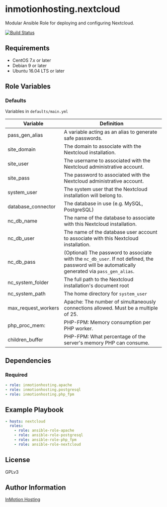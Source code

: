 inmotionhosting.nextcloud
=========

Modular Ansible Role for deploying and configuring Nextcloud.

[![Build Status](https://travis-ci.org/inmotionhosting/ansible-role-nextcloud.png?branch=master)](https://travis-ci.org/inmotionhosting/ansible-role-nextcloud)

Requirements
------------

* CentOS 7.x or later
* Debian 9 or later
* Ubuntu 16.04 LTS or later

Role Variables
--------------

### Defaults
Variables in `defaults/main.yml`

| Variable | Definition |
| -------- | ---------- |
| pass_gen_alias | A variable acting as an alias to generate safe passwords.
| site_domain | The domain to associate with the Nextcloud installation.
| site_user | The username to associated with the Nextcloud administrative account.
| site_pass | The password to associated with the Nextcloud administrative account.
| system_user | The system user that the Nextcloud installation will belong to.
| database_connector | The database in use (e.g. MySQL, PostgreSQL)
| nc_db_name | The name of the database to associate with this Nextcloud installation.
| nc_db_user | The name of the database user account to associate with this Nextcloud installation.
| nc_db_pass | (Optional) The password to associate with the `nc_db_user`.  If not defined, the password will be automatically generated via `pass_gen_alias`.
| nc_system_folder | The full path to the Nextcloud installation's document root
| nc_system_path | The home directory for `system_user`
| max_request_workers | Apache: The number of simultaneously connections allowed. Must be a multiple of 25.
| php_proc_mem: | PHP-FPM: Memory consumption per PHP worker.
| children_buffer | PHP-FPM: What percentage of the server's memory PHP can consume.


Dependencies
------------

### Required

```yaml
- role: inmotionhosting.apache
- role: inmotionhosting.postgresql
- role: inmotionhosting.php_fpm
```

Example Playbook
----------------

```yaml
- hosts: nextcloud
  roles:
    - role: ansible-role-apache
    - role: ansible-role-postgresql
    - role: ansible-role-php_fpm
    - role: ansible-role-nextcloud
```

License
-------

GPLv3

Author Information
------------------

[InMotion Hosting](https://inmotionhosting.com)
